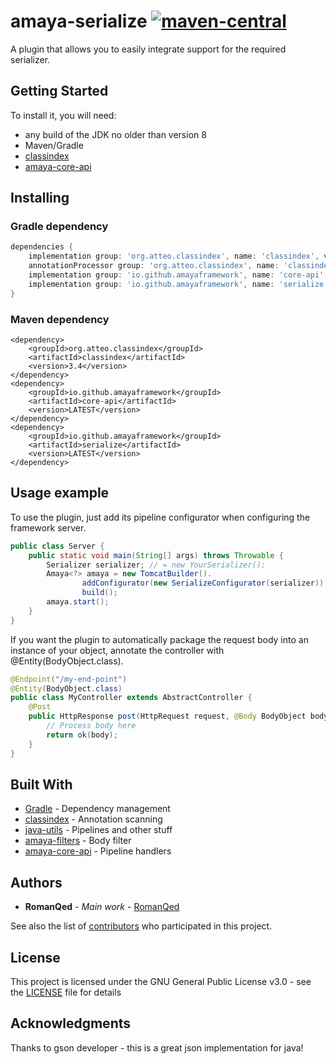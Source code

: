 # amaya-serialize [![maven-central](https://img.shields.io/maven-central/v/io.github.amayaframework/gson-impl?color=blue)](https://repo1.maven.org/maven2/io/github/amayaframework/gson-impl/)

A plugin that allows you to easily integrate support for the required serializer.

## Getting Started

To install it, you will need:

* any build of the JDK no older than version 8
* Maven/Gradle
* [classindex](https://github.com/atteo/classindex)
* [amaya-core-api](https://github.com/AmayaFramework/amaya-core-api)

## Installing

### Gradle dependency

```Groovy
dependencies {
    implementation group: 'org.atteo.classindex', name: 'classindex', version: '3.4'
    annotationProcessor group: 'org.atteo.classindex', name: 'classindex', version: '3.4'
    implementation group: 'io.github.amayaframework', name: 'core-api', version: 'LATEST'
    implementation group: 'io.github.amayaframework', name: 'serialize', version: 'LATEST'
}
```

### Maven dependency

```
<dependency>
    <groupId>org.atteo.classindex</groupId>
    <artifactId>classindex</artifactId>
    <version>3.4</version>
</dependency>
<dependency>
    <groupId>io.github.amayaframework</groupId>
    <artifactId>core-api</artifactId>
    <version>LATEST</version>
</dependency>
<dependency>
    <groupId>io.github.amayaframework</groupId>
    <artifactId>serialize</artifactId>
    <version>LATEST</version>
</dependency>
```

## Usage example

To use the plugin, just add its pipeline configurator when configuring the framework server.

```Java
public class Server {
    public static void main(String[] args) throws Throwable {
        Serializer serializer; // = new YourSerializer();
        Amaya<?> amaya = new TomcatBuilder().
                addConfigurator(new SerializeConfigurator(serializer)).
                build();
        amaya.start();
    }
}
```

If you want the plugin to automatically package the request body into an instance of your object, 
annotate the controller with @Entity(BodyObject.class).

```Java
@Endpoint("/my-end-point")
@Entity(BodyObject.class)
public class MyController extends AbstractController {
    @Post
    public HttpResponse post(HttpRequest request, @Body BodyObject body) {
        // Process body here
        return ok(body);
    }
}
```

## Built With

* [Gradle](https://gradle.org) - Dependency management
* [classindex](https://github.com/atteo/classindex) - Annotation scanning
* [java-utils](https://github.com/RomanQed/java-utils) - Pipelines and other stuff
* [amaya-filters](https://github.com/AmayaFramework/amaya-filters) - Body filter
* [amaya-core-api](https://github.com/AmayaFramework/amaya-core-api) - Pipeline handlers

## Authors
* **RomanQed** - *Main work* - [RomanQed](https://github.com/RomanQed)

See also the list of [contributors](https://github.com/AmayaFramework/amaya-filters/contributors) 
who participated in this project.

## License

This project is licensed under the GNU General Public License v3.0 - see the [LICENSE](LICENSE) file for details

## Acknowledgments

Thanks to gson developer - this is a great json implementation for java!
